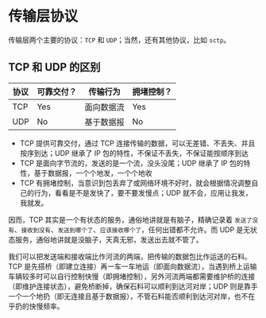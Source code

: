 # 传输层协议

传输层两个主要的协议：`TCP` 和 `UDP`；当然，还有其他协议，比如 `sctp`。

## TCP 和 UDP 的区别

| 协议 | 可靠交付？ | 传输行为   | 拥堵控制？ |
| ---- | ---------- | ---------- | ---------- |
| TCP  | Yes        | 面向数据流 | Yes        |
| UDP  | No         | 基于数据报 | No         |

* TCP 提供可靠交付，通过 TCP 连接传输的数据，可以无差错、不丢失、并且按序到达；UDP 继承了 IP 包的特性，不保证不丢失，不保证能按顺序到达
* TCP 是面向字节流的，发送的是一个流，没头没尾；UDP 继承了 IP 包的特性，基于数据报，一个个地发，一个个地收
* TCP 有拥堵控制，当意识到包丢弃了或网络环境不好时，就会根据情况调整自己的行为，看看是不是发快了，要不要发慢点；UDP 就不会，应用让我发，我就发。

因而，TCP 其实是一个有状态的服务，通俗地讲就是有脑子，精确记录着 `发送了没有`、`接收到没有`、`发送到哪个了`、`应该接收哪个了`，任何出错都不允许。而 UDP 是无状态服务，通俗地讲就是没脑子，天真无邪，发送出去就不管了。

我们可以把发送端和接收端比作河流的两端，把传输的数据包比作运送的石料。TCP 是先搭桥（即建立连接）再一车一车地运（即面向数据流），当遇到桥上运输车辆较多时可以自行控制快慢（即拥堵控制），另外河流两端都需要维护桥的连接（即维护连接状态），避免桥断掉，确保石料可以顺利到达河对岸；UDP 则是靠手一个一个地扔（即无连接且基于数据报），不管石料能否顺利到达河对岸，也不在乎扔的快慢频率。
